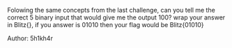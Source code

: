 Folowing the same concepts from the last challenge, can you tell me the correct 5 binary input that would give me the output 100? wrap your answer in Blitz{}, if you answer is 01010 then your flag would be Blitz{01010}

Author: 5h1kh4r
